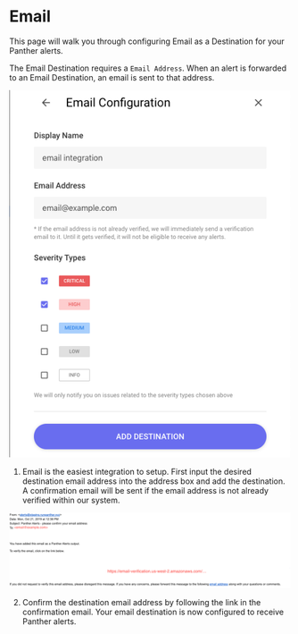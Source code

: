 # Email

This page will walk you through configuring Email as a Destination for your Panther alerts.

The Email Destination requires a `Email Address`. When an alert is forwarded to an Email Destination, an email is sent to that address.

![](../../.gitbook/assets/screen-shot-2019-10-21-at-8.08.17-am.png)

1. Email is the easiest integration to setup. First input the desired destination email address into the address box and add the destination. A confirmation email will be sent if the email address is not already verified within our system.

![](../../.gitbook/assets/screen-shot-2019-10-21-at-12.41.54-pm.png)

2. Confirm the destination email address by following the link in the confirmation email. Your email destination is now configured to receive Panther alerts.

